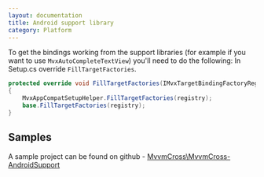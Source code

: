 ```yaml
---
layout: documentation
title: Android support library
category: Platform
---
```

To get the bindings working from the support libraries (for example if you want to use `MvxAutoCompleteTextView`) you'll need to do the following:
In Setup.cs override `FillTargetFactories`.
```csharp
protected override void FillTargetFactories(IMvxTargetBindingFactoryRegistry registry)
{
    MvxAppCompatSetupHelper.FillTargetFactories(registry);
    base.FillTargetFactories(registry);
}
```

## Samples
A sample project can be found on github - [MvvmCross\MvvmCross-AndroidSupport](https://github.com/MvvmCross/MvvmCross-AndroidSupport)
